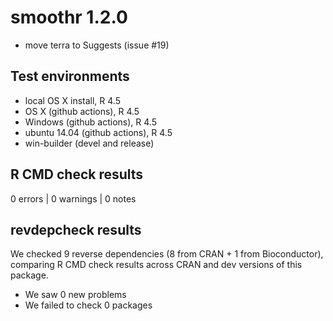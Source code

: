 # smoothr 1.2.0

- move terra to Suggests (issue #19)

## Test environments

- local OS X install, R 4.5
- OS X (github actions), R 4.5
- Windows (github actions), R 4.5
- ubuntu 14.04 (github actions), R 4.5
- win-builder (devel and release)

## R CMD check results

0 errors | 0 warnings | 0 notes

## revdepcheck results

We checked 9 reverse dependencies (8 from CRAN + 1 from Bioconductor), comparing R CMD check results across CRAN and dev versions of this package.

 * We saw 0 new problems
 * We failed to check 0 packages

